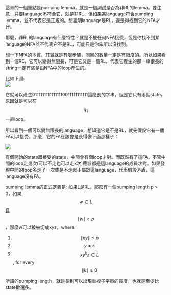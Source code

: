 這章的一個重點是pumping lemma，就是一個測試是否為非RL的lemma。要注意，只要language不符合它，就是非RL，但如果某language符合pumping lemma，並不代表它是正規的。想證明language是RL，還是得找到它的NFA才行。

那麼，非RL的language有什麼特性？就是不被任何NFA接受，但是你找不到某languag的NFA並不代表它不是RL，可能只是你笨所以沒找到。

想一下NFA的本質，其實就是有限步驟，圈圈的數量一定是有限度的。所以如果看到一個RE，它可以變得無限長，可是它又是一個RL，代表它產生的那一串很長的string一定有些是由NFA中的loop產生的。

比如下圖:  
![](https://i.imgur.com/7x0Td2a.png)

它就可以產生01111111111111110011111111111這麼長的字串，但是它只有兩個state。原因就是可以在$$q_1$$ 一直loop。

所以看到一個可以變無限長的language，想知道它是不是RL，就先假設它有一個FA可以接受。那麼，它的FA應該會是長得像下面那樣子：

![](https://i.imgur.com/xwzXfaU.png)

有個開始的state跟接受的state，中間會有個loop才對。而既然有了這FA，不管中間的loop走幾次(可以不走也可以走k次)應該都是這language的成員才對。如果發現中間的loop多走了一次或是不走就不屬於這language，代表假設矛盾，這language沒有FA。

pumping lemma的正式定義是:
如果L是RL，那麼有一個pumping length p > 0，如果$$w \in L$$且$$\|w\| \geq p$$，那麼w可以被被切成xyz，where
1. $$\|xy\| \leq p$$
2. $$y \ne \varepsilon$$
3. $$xy^kz \in L$$, for every $$\|k\| \geq 0$$

所謂的pumping length，就是長到可以出現重複子字串的長度，也就是至少比state數還多。